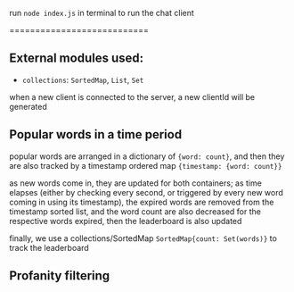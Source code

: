 run `node index.js` in terminal to run the chat client

===========================

## External modules used:
- `collections`: `SortedMap`, `List`, `Set`

when a new client is connected to the server, a new clientId will be generated

## Popular words in a time period
popular words are arranged in a dictionary of `{word: count}`, and then they are also tracked by a timestamp ordered map `{timestamp: {word: count}}`

as new words come in, they are updated for both containers; as time elapses (either by checking every second, or triggered by every new word coming in using its timestamp), the expired words are removed from the timestamp sorted list, and the word count are also decreased for the respective words expired, then the leaderboard is also updated

finally, we use a collections/SortedMap `SortedMap{count: Set(words)}` to track the leaderboard

## Profanity filtering

